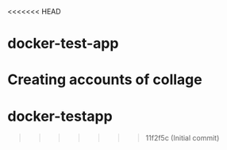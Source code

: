 <<<<<<< HEAD
# docker-test-app
Creating accounts of collage
=======
# docker-testapp
>>>>>>> 11f2f5c (Initial commit)
